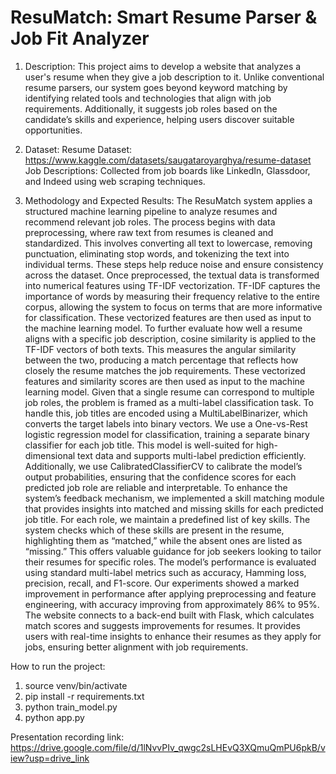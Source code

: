 # ResuMatch: Smart Resume Parser & Job Fit Analyzer

1. Description:
This project aims to develop a website that analyzes a user's resume when they give a job description to it. Unlike conventional resume parsers, our system goes beyond keyword matching by identifying related tools and technologies that align with job requirements. Additionally, it suggests job roles based on the candidate’s skills and experience, helping users discover suitable opportunities.

2. Dataset:
Resume Dataset: 
https://www.kaggle.com/datasets/saugataroyarghya/resume-dataset
Job Descriptions: Collected from job boards like LinkedIn, Glassdoor, and Indeed using web scraping techniques.

3. Methodology and Expected Results:
The ResuMatch system applies a structured machine learning pipeline to analyze resumes and recommend relevant job roles. The process begins with data preprocessing, where raw text from resumes is cleaned and standardized. This involves converting all text to lowercase, removing punctuation, eliminating stop words, and tokenizing the text into individual terms. These steps help reduce noise and ensure consistency across the dataset. Once preprocessed, the textual data is transformed into numerical features using TF-IDF vectorization. TF-IDF captures the importance of words by measuring their frequency relative to the entire corpus, allowing the system to focus on terms that are more informative for classification. These vectorized features are then used as input to the machine learning model. To further evaluate how well a resume aligns with a specific job description, cosine similarity is applied to the TF-IDF vectors of both texts. This measures the angular similarity between the two, producing a match percentage that reflects how closely the resume matches the job requirements. These vectorized features and similarity scores are then used as input to the machine learning model.
Given that a single resume can correspond to multiple job roles, the problem is framed as a multi-label classification task. To handle this, job titles are encoded using a MultiLabelBinarizer, which converts the target labels into binary vectors. We use a One-vs-Rest logistic regression model for classification, training a separate binary classifier for each job title. This model is well-suited for high-dimensional text data and supports multi-label prediction efficiently. Additionally, we use CalibratedClassifierCV to calibrate the model’s output probabilities, ensuring that the confidence scores for each predicted job role are reliable and interpretable. To enhance the system’s feedback mechanism, we implemented a skill matching module that provides insights into matched and missing skills for each predicted job title. For each role, we maintain a predefined list of key skills. The system checks which of these skills are present in the resume, highlighting them as “matched,” while the absent ones are listed as “missing.” This offers valuable guidance for job seekers looking to tailor their resumes for specific roles.
The model’s performance is evaluated using standard multi-label metrics such as accuracy, Hamming loss, precision, recall, and F1-score. Our experiments showed a marked improvement in performance after applying preprocessing and feature engineering, with accuracy improving from approximately 86% to 95%. 
The website connects to a back-end built with Flask, which calculates match scores and suggests improvements for resumes. It provides users with real-time insights to enhance their resumes as they apply for jobs, ensuring better alignment with job requirements.


How to run the project:

1. source venv/bin/activate
2. pip install -r requirements.txt
3. python train_model.py
4. python app.py

Presentation recording link: https://drive.google.com/file/d/1lNvvPIv_qwgc2sLHEvQ3XQmuQmPU6pkB/view?usp=drive_link
